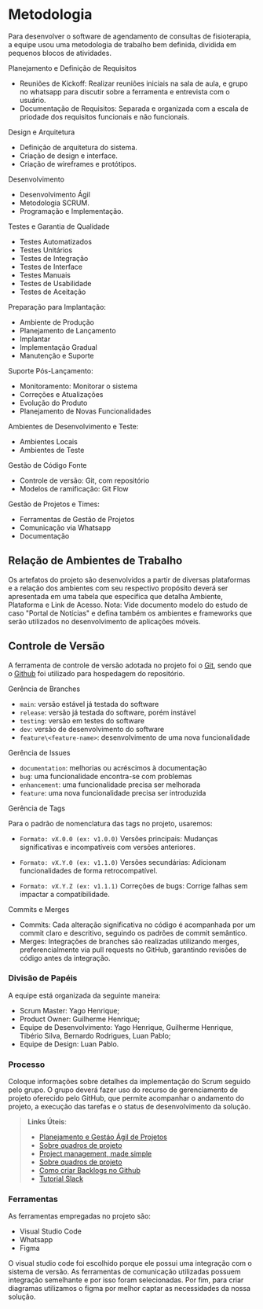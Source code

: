 
# Metodologia
Para desenvolver o software de agendamento de consultas de fisioterapia, a equipe usou uma metodologia de trabalho bem definida, dividida em pequenos blocos de atividades.

Planejamento e Definição de Requisitos

- Reuniões de Kickoff: Realizar reuniões iniciais na sala de aula, e grupo no whatsapp para discutir sobre a ferramenta e entrevista com o usuário.
- Documentação de Requisitos: Separada e organizada com a escala de priodade dos requisitos funcionais e não funcionais.
  
Design e Arquitetura

- Definição de arquitetura do sistema.
- Criação de design e interface.
- Criação de wireframes e protótipos.
  
Desenvolvimento

- Desenvolvimento Ágil
- Metodologia SCRUM.
- Programação e Implementação.

Testes e Garantia de Qualidade

- Testes Automatizados
- Testes Unitários
- Testes de Integração
- Testes de Interface
- Testes Manuais
- Testes de Usabilidade
- Testes de Aceitação

Preparação para Implantação:

- Ambiente de Produção
- Planejamento de Lançamento
- Implantar
- Implementação Gradual
- Manutenção e Suporte

Suporte Pós-Lançamento:

- Monitoramento: Monitorar o sistema
- Correções e Atualizações
- Evolução do Produto
- Planejamento de Novas Funcionalidades

Ambientes de Desenvolvimento e Teste:

- Ambientes Locais
- Ambientes de Teste
  
Gestão de Código Fonte

- Controle de versão: Git, com repositório
- Modelos de ramificação: Git Flow

Gestão de Projetos e Times:

- Ferramentas de Gestão de Projetos
- Comunicação via Whatsapp
- Documentação



## Relação de Ambientes de Trabalho

Os artefatos do projeto são desenvolvidos a partir de diversas plataformas e a relação dos ambientes com seu respectivo propósito deverá ser apresentada em uma tabela que especifica que detalha Ambiente, Plataforma e Link de Acesso. 
Nota: Vide documento modelo do estudo de caso "Portal de Notícias" e defina também os ambientes e frameworks que serão utilizados no desenvolvimento de aplicações móveis.

## Controle de Versão

A ferramenta de controle de versão adotada no projeto foi o
[Git](https://git-scm.com/), sendo que o [Github](https://github.com)
foi utilizado para hospedagem do repositório.

Gerência de Branches

- `main`: versão estável já testada do software
- `release`: versão já testada do software, porém instável
- `testing`: versão em testes do software
- `dev`: versão de desenvolvimento do software
- `feature\<feature-name>`: desenvolvimento de uma nova funcionalidade

Gerência de Issues

- `documentation`: melhorias ou acréscimos à documentação
- `bug`: uma funcionalidade encontra-se com problemas
- `enhancement`: uma funcionalidade precisa ser melhorada
- `feature`: uma nova funcionalidade precisa ser introduzida

Gerência de Tags

Para o padrão de nomenclatura das tags no projeto, usaremos:

- `Formato: vX.0.0 (ex: v1.0.0)` Versões principais: Mudanças significativas e incompatíveis com versões anteriores.
        
- `Formato: vX.Y.0 (ex: v1.1.0)` Versões secundárias: Adicionam funcionalidades de forma retrocompatível.
        
- `Formato: vX.Y.Z (ex: v1.1.1)` Correções de bugs: Corrige falhas sem impactar a compatibilidade.
        

Commits e Merges
- Commits: Cada alteração significativa no código é acompanhada por um commit claro e descritivo, seguindo os padrões de commit semântico.
- Merges: Integrações de branches são realizadas utilizando merges, preferencialmente via pull requests no GitHub, garantindo revisões de código antes da integração.

### Divisão de Papéis

A equipe está organizada da seguinte maneira:
- Scrum Master: Yago Henrique;
- Product Owner: Guilherme Henrique;
- Equipe de Desenvolvimento: Yago Henrique, Guilherme Henrique, Tibério Silva, Bernardo Rodrigues, Luan Pablo;
- Equipe de Design: Luan Pablo.

### Processo

Coloque  informações sobre detalhes da implementação do Scrum seguido pelo grupo. O grupo deverá fazer uso do recurso de gerenciamento de projeto oferecido pelo GitHub, que permite acompanhar o andamento do projeto, a execução das tarefas e o status de desenvolvimento da solução.
 
> **Links Úteis**:
> - [Planejamento e Gestáo Ágil de Projetos](https://pucminas.instructure.com/courses/87878/pages/unidade-2-tema-2-utilizacao-de-ferramentas-para-controle-de-versoes-de-software)
> - [Sobre quadros de projeto](https://docs.github.com/pt/issues/organizing-your-work-with-project-boards/managing-project-boards/about-project-boards)
> - [Project management, made simple](https://github.com/features/project-management/)
> - [Sobre quadros de projeto](https://docs.github.com/pt/github/managing-your-work-on-github/about-project-boards)
> - [Como criar Backlogs no Github](https://www.youtube.com/watch?v=RXEy6CFu9Hk)
> - [Tutorial Slack](https://slack.com/intl/en-br/)

### Ferramentas

As ferramentas empregadas no projeto são:

- Visual Studio Code
- Whatsapp
- Figma

O visual studio code foi escolhido porque ele possui uma integração com o sistema de versão. As ferramentas de comunicação utilizadas possuem integração semelhante e por isso foram selecionadas. Por fim, para criar diagramas utilizamos o figma por melhor captar as necessidades da nossa solução.
